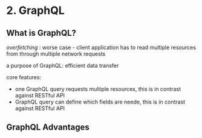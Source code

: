 # 2. GraphQL
## What is GraphQL?
*overfetching* : worse case - client application has to read multiple resources from through multiple network requests

a purpose of GraphQL: efficient data transfer

core features: 
* one GraphQL query requests multiple resources, this is in contrast against RESTful API
* GraphQL query can define which fields are neede, this is in contrast against RESTful API
## GraphQL Advantages

